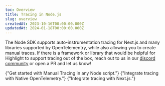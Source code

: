 ```yaml
---
toc: Overview
title: Tracing in Node.js
slug: overview
createdAt: 2023-10-16T00:00:00.000Z
updatedAt: 2024-01-18T00:00:00.000Z
---
```


The Node SDK supports auto-instrumentation tracing for Next.js and many libraries supported by OpenTelementry, while also allowing you to create manual traces. If there is a framework or library that would be helpful for Highlight to support tracing out of the box, reach out to us in our [discord community](https://highlight.io/community) or open a PR and let us know!

<DocsCardGroup>
    <DocsCard title="Manual Tracing" href="./2_manual.md">
        {"Get started with Manual Tracing in any Node script."}
    </DocsCard>
    <DocsCard title="Node.js OpenTelemetry" href="../../8_native-opentelemetry/4_tracing.md">
        {"Integrate tracing with Native OpenTelemetry."}
    </DocsCard>
    <DocsCard title="Next.js OpenTelemetry" href="./3_nextjs.md">
        {"Integrate tracing with Next.js."}
    </DocsCard>
</DocsCardGroup>

